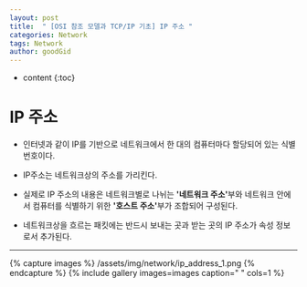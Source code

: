 ```yaml
---
layout: post
title:  " [OSI 참조 모델과 TCP/IP 기초] IP 주소 "
categories: Network
tags: Network
author: goodGid
---
```

* content
{:toc}

# IP 주소

* 인터넷과 같이 IP를 기반으로 네트워크에서 한 대의 컴퓨터마다 할당되어 있는 식별번호이다.

* IP주소는 네트워크상의 주소를 가리킨다.

* 실제로 IP 주소의 내용은 네트워크별로 나뉘는 <b>'네트워크 주소'</b>부와 네트워크 안에서 컴퓨터를 식별하기 위한 <b>'호스트 주소'</b>부가 조합되어 구성된다.

* 네트워크상을 흐르는 패킷에는 반드시 보내는 곳과 받는 곳의 IP 주소가 속성 정보로서 추가된다.

---

{% capture images %}
    /assets/img/network/ip_address_1.png
{% endcapture %}
{% include gallery images=images caption=" " cols=1 %}


